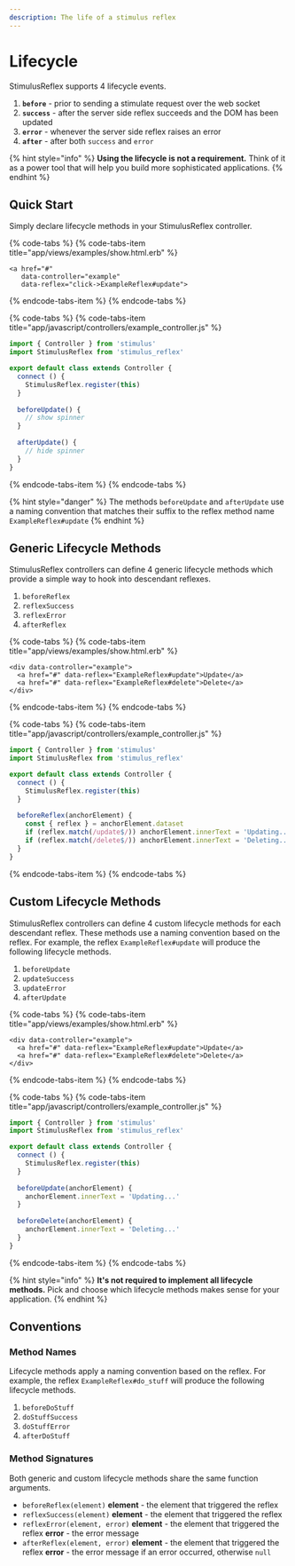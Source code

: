 ```yaml
---
description: The life of a stimulus reflex
---
```


# Lifecycle

StimulusReflex supports 4 lifecycle events.

1. **`before`** - prior to sending a stimulate request over the web socket
2. **`success`** - after the server side reflex succeeds and the DOM has been updated
3. **`error`** - whenever the server side reflex raises an error
4. **`after`** - after both `success` and `error`

{% hint style="info" %}
**Using the lifecycle is not a requirement.** Think of it as a power tool that will help you build more sophisticated applications.
{% endhint %}

## Quick Start

Simply declare lifecycle methods in your StimulusReflex controller.

{% code-tabs %}
{% code-tabs-item title="app/views/examples/show.html.erb" %}
```text
<a href="#" 
   data-controller="example" 
   data-reflex="click->ExampleReflex#update">
```
{% endcode-tabs-item %}
{% endcode-tabs %}

{% code-tabs %}
{% code-tabs-item title="app/javascript/controllers/example\_controller.js" %}
```javascript
import { Controller } from 'stimulus'
import StimulusReflex from 'stimulus_reflex'

export default class extends Controller {
  connect () {
    StimulusReflex.register(this)
  }
  
  beforeUpdate() {
    // show spinner
  }
  
  afterUpdate() {
    // hide spinner
  }
}
```
{% endcode-tabs-item %}
{% endcode-tabs %}

{% hint style="danger" %}
The methods `beforeUpdate` and `afterUpdate` use a naming convention that matches their suffix to the reflex method name `ExampleReflex#update`
{% endhint %}

## Generic Lifecycle Methods

StimulusReflex controllers can define 4 generic lifecycle methods which provide a simple way to hook into descendant reflexes. 

1. `beforeReflex`
2. `reflexSuccess`
3. `reflexError`
4. `afterReflex`

{% code-tabs %}
{% code-tabs-item title="app/views/examples/show.html.erb" %}
```text
<div data-controller="example">
  <a href="#" data-reflex="ExampleReflex#update">Update</a>
  <a href="#" data-reflex="ExampleReflex#delete">Delete</a>
</div>
```
{% endcode-tabs-item %}
{% endcode-tabs %}

{% code-tabs %}
{% code-tabs-item title="app/javascript/controllers/example\_controller.js" %}
```javascript
import { Controller } from 'stimulus'
import StimulusReflex from 'stimulus_reflex'

export default class extends Controller {
  connect () {
    StimulusReflex.register(this)
  }
  
  beforeReflex(anchorElement) {
    const { reflex } = anchorElement.dataset
    if (reflex.match(/update$/)) anchorElement.innerText = 'Updating...'
    if (reflex.match(/delete$/)) anchorElement.innerText = 'Deleting...'
  }
}
```
{% endcode-tabs-item %}
{% endcode-tabs %}

## Custom Lifecycle Methods

StimulusReflex controllers can define 4 custom lifecycle methods for each descendant reflex. These methods use a naming convention based on the reflex. For example, the reflex `ExampleReflex#update` will produce the following lifecycle methods.

1. `beforeUpdate`
2. `updateSuccess`
3. `updateError`
4. `afterUpdate`

{% code-tabs %}
{% code-tabs-item title="app/views/examples/show.html.erb" %}
```text
<div data-controller="example">
  <a href="#" data-reflex="ExampleReflex#update">Update</a>
  <a href="#" data-reflex="ExampleReflex#delete">Delete</a>
</div>
```
{% endcode-tabs-item %}
{% endcode-tabs %}

{% code-tabs %}
{% code-tabs-item title="app/javascript/controllers/example\_controller.js" %}
```javascript
import { Controller } from 'stimulus'
import StimulusReflex from 'stimulus_reflex'

export default class extends Controller {
  connect () {
    StimulusReflex.register(this)
  }
  
  beforeUpdate(anchorElement) {
    anchorElement.innerText = 'Updating...'
  }
  
  beforeDelete(anchorElement) {
    anchorElement.innerText = 'Deleting...'
  }  
}
```
{% endcode-tabs-item %}
{% endcode-tabs %}

{% hint style="info" %}
**It's not required to implement all lifecycle methods.** Pick and choose which lifecycle methods makes sense for your application. 
{% endhint %}

## Conventions

### Method Names

Lifecycle methods apply a naming convention based on the reflex. For example, the reflex `ExampleReflex#do_stuff` will produce the following lifecycle methods.

1. `beforeDoStuff`
2. `doStuffSuccess`
3. `doStuffError`
4. `afterDoStuff`

### Method Signatures

Both generic and custom lifecycle methods share the same function arguments.

* `beforeReflex(element)`  **element** - the element that triggered the reflex 
* `reflexSuccess(element)` **element** - the element that triggered the reflex 
* `reflexError(element, error)` **element** - the element that triggered the reflex **error** - the error message 
* `afterReflex(element, error)` **element** - the element that triggered the reflex **error** - the error message if an error occurred, otherwise `null`

